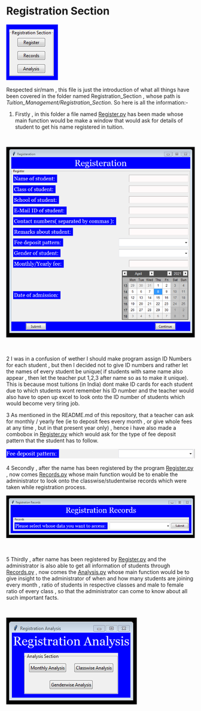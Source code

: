# Registration Section

![Registration Section Window](Images/RegistrationSection.PNG)

Respected sir/mam , this file is just the introduction of what all things have been covered in the folder named Registration_Section , whose path is *Tuition_Management/Registration_Section*. So here is all the information:-

1. Firstly , in this folder a file named [Register.py](Register.py) has been made whose main function would be make a window that would ask for details of student to get his name registered in tuition.

<br>

![Registration Form Window](Images/Registration.PNG)

<br>

2 I was in a confusion of wether I should make program assign ID Numbers for each student , but then I decided not to give ID numbers and rather let the names of every student be unique( if students with same name also appear , then let the teacher put 1,2,3 after name so as to make it unique). This is because most tuitions (in India) dont make ID cards for each student due to which students wont remember his ID number and the teacher would also have to open up excel to look onto the ID number of students which would become very tiring job.

3 As mentioned in the README.md of this repository, that a teacher can ask for monthly / yearly fee (ie to deposit fees every month , or give whole fees at any time , but in that present year only) , hence i have also made a combobox in [Register.py](Register.py) which would ask for the type of fee deposit pattern that the student has to follow.

![Fee Deposit Pattern Combobox](Images/fee_deposit_pattern.PNG)   

4 Secondly , after the name has been registered by the program [Register.py](Register.py) , now comes [Records.py](Records.py) whose main function would be to enable the administrator to look onto the classwise/studentwise records which were taken while registration process.<br>

![Registration Records Window](Images/Records.PNG)

<br>

5 Thirdly , after name has been registered by [Register.py](Register.py) and the administrator is also able to get all information of students through [Records.py](Records.py) , now comes the [Analysis.py](Analysis.py) whose main function would be to give insight to the administrator of when and how many students are joining every month , ratio of students in respective classes and male to female ratio of every class , so that the administrator can come to know about all such important facts.

<br>

![Registration Analysis Window](Images/Analysis.PNG)